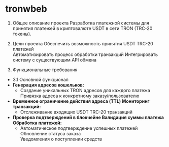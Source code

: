 # tronwbeb

1. Общее описание проекта  Разработка платежной системы для принятия платежей в криптовалюте USDT в сети TRON (TRC-20 токены).  
  
2. Цели проекта  Обеспечить возможность принятия USDT TRC-20 платежей  
Автоматизировать процесс обработки транзакций  Интегрировать систему с существующим API обмена  

3. Функциональные требования  
  - 3.1 Основной функционал  
  - **Генерация адресов кошельков:**    
    - Создание уникальных TRON адресов для каждого платежа  Привязка адреса к конкретному заказу/пользователю
  - **Временное ограничение действия адреса (TTL)  Мониторинг транзакций:**
    - Отслеживание входящих USDT TRC-20 транзакций  
  - **Проверка подтверждений в блокчейне  Валидация суммы платежа  
Обработка платежей:**
    - Автоматическое подтверждение успешных платежей  Обновление статуса заказа  
Уведомления о поступлении средств  

